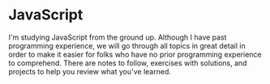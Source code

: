 # JavaScript
I'm studying JavaScript from the ground up. Although I have past programming experience, we will go through all topics in great detail in order to make it easier for folks who have no prior programming experience to comprehend. There are notes to follow, exercises with solutions, and projects to help you review what you've learned.
